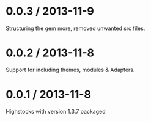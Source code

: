 
# 0.0.3 / 2013-11-9

Structuring the gem more, removed unwanted src files.

# 0.0.2 / 2013-11-8

Support for including themes, modules & Adapters.

# 0.0.1 / 2013-11-8

Highstocks with version 1.3.7 packaged

